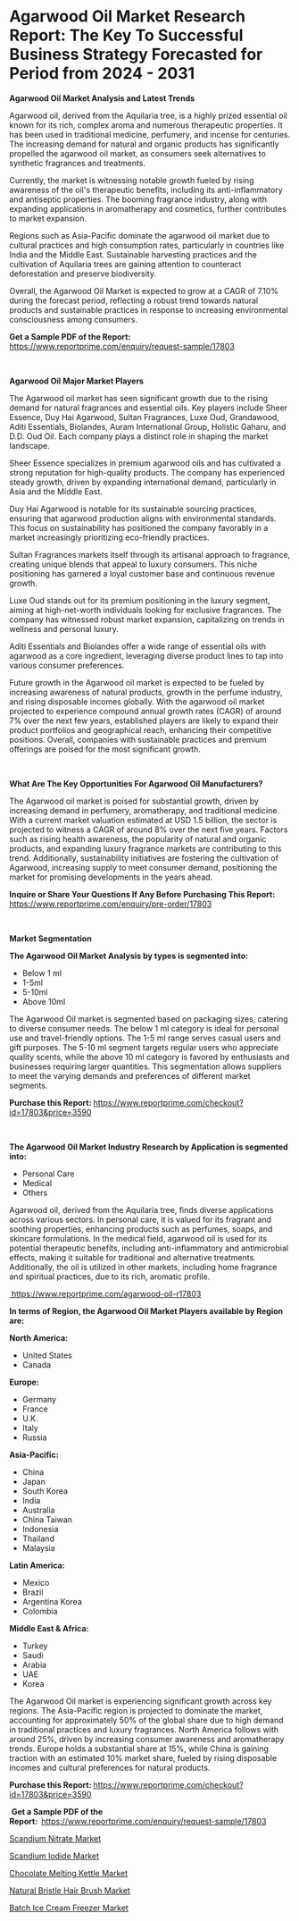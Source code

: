 <p><h1>Agarwood Oil Market Research Report: The Key To Successful Business Strategy Forecasted for Period from 2024 - 2031</h1></p><p><strong>Agarwood Oil Market Analysis and Latest Trends</strong></p>
<p><p>Agarwood oil, derived from the Aquilaria tree, is a highly prized essential oil known for its rich, complex aroma and numerous therapeutic properties. It has been used in traditional medicine, perfumery, and incense for centuries. The increasing demand for natural and organic products has significantly propelled the agarwood oil market, as consumers seek alternatives to synthetic fragrances and treatments. </p><p>Currently, the market is witnessing notable growth fueled by rising awareness of the oil's therapeutic benefits, including its anti-inflammatory and antiseptic properties. The booming fragrance industry, along with expanding applications in aromatherapy and cosmetics, further contributes to market expansion. </p><p>Regions such as Asia-Pacific dominate the agarwood oil market due to cultural practices and high consumption rates, particularly in countries like India and the Middle East. Sustainable harvesting practices and the cultivation of Aquilaria trees are gaining attention to counteract deforestation and preserve biodiversity. </p><p>Overall, the Agarwood Oil Market is expected to grow at a CAGR of 7.10% during the forecast period, reflecting a robust trend towards natural products and sustainable practices in response to increasing environmental consciousness among consumers.</p></p>
<p><strong>Get a Sample PDF of the Report:&nbsp;</strong> <a href="https://www.reportprime.com/enquiry/request-sample/17803?utm_campaign=1105&utm_medium=2&utm_source=Github&utm_content=ia&utm_term=20112024&utm_id=agarwood-oil">https://www.reportprime.com/enquiry/request-sample/17803</a></p>
<p>&nbsp;</p>
<p><strong>Agarwood Oil Major Market Players</strong></p>
<p><p>The Agarwood oil market has seen significant growth due to the rising demand for natural fragrances and essential oils. Key players include Sheer Essence, Duy Hai Agarwood, Sultan Fragrances, Luxe Oud, Grandawood, Aditi Essentials, Biolandes, Auram International Group, Holistic Gaharu, and D.D. Oud Oil. Each company plays a distinct role in shaping the market landscape.</p><p>Sheer Essence specializes in premium agarwood oils and has cultivated a strong reputation for high-quality products. The company has experienced steady growth, driven by expanding international demand, particularly in Asia and the Middle East.</p><p>Duy Hai Agarwood is notable for its sustainable sourcing practices, ensuring that agarwood production aligns with environmental standards. This focus on sustainability has positioned the company favorably in a market increasingly prioritizing eco-friendly practices. </p><p>Sultan Fragrances markets itself through its artisanal approach to fragrance, creating unique blends that appeal to luxury consumers. This niche positioning has garnered a loyal customer base and continuous revenue growth.</p><p>Luxe Oud stands out for its premium positioning in the luxury segment, aiming at high-net-worth individuals looking for exclusive fragrances. The company has witnessed robust market expansion, capitalizing on trends in wellness and personal luxury.</p><p>Aditi Essentials and Biolandes offer a wide range of essential oils with agarwood as a core ingredient, leveraging diverse product lines to tap into various consumer preferences.</p><p>Future growth in the Agarwood oil market is expected to be fueled by increasing awareness of natural products, growth in the perfume industry, and rising disposable incomes globally. With the agarwood oil market projected to experience compound annual growth rates (CAGR) of around 7% over the next few years, established players are likely to expand their product portfolios and geographical reach, enhancing their competitive positions. Overall, companies with sustainable practices and premium offerings are poised for the most significant growth.</p></p>
<p>&nbsp;</p>
<p><strong>What Are The Key Opportunities For Agarwood Oil Manufacturers?</strong></p>
<p><p>The Agarwood oil market is poised for substantial growth, driven by increasing demand in perfumery, aromatherapy, and traditional medicine. With a current market valuation estimated at USD 1.5 billion, the sector is projected to witness a CAGR of around 8% over the next five years. Factors such as rising health awareness, the popularity of natural and organic products, and expanding luxury fragrance markets are contributing to this trend. Additionally, sustainability initiatives are fostering the cultivation of Agarwood, increasing supply to meet consumer demand, positioning the market for promising developments in the years ahead.</p></p>
<p><strong>Inquire or Share Your Questions If Any Before Purchasing This Report:</strong> <a href="https://www.reportprime.com/enquiry/pre-order/17803?utm_campaign=1105&utm_medium=2&utm_source=Github&utm_content=ia&utm_term=20112024&utm_id=agarwood-oil">https://www.reportprime.com/enquiry/pre-order/17803</a></p>
<p>&nbsp;</p>
<p><strong>Market Segmentation</strong></p>
<p><strong>The Agarwood Oil Market Analysis by types is segmented into:</strong></p>
<p><ul><li>Below 1 ml</li><li>1-5ml</li><li>5-10ml</li><li>Above 10ml</li></ul></p>
<p><p>The Agarwood Oil market is segmented based on packaging sizes, catering to diverse consumer needs. The below 1 ml category is ideal for personal use and travel-friendly options. The 1-5 ml range serves casual users and gift purposes. The 5-10 ml segment targets regular users who appreciate quality scents, while the above 10 ml category is favored by enthusiasts and businesses requiring larger quantities. This segmentation allows suppliers to meet the varying demands and preferences of different market segments.</p></p>
<p><strong>Purchase this Report:&nbsp;</strong><a href="https://www.reportprime.com/checkout?id=17803&price=3590&utm_campaign=1105&utm_medium=2&utm_source=Github&utm_content=ia&utm_term=20112024&utm_id=agarwood-oil">https://www.reportprime.com/checkout?id=17803&price=3590</a></p>
<p>&nbsp;</p>
<p><strong>The Agarwood Oil Market Industry Research by Application is segmented into:</strong></p>
<p><ul><li>Personal Care</li><li>Medical</li><li>Others</li></ul></p>
<p><p>Agarwood oil, derived from the Aquilaria tree, finds diverse applications across various sectors. In personal care, it is valued for its fragrant and soothing properties, enhancing products such as perfumes, soaps, and skincare formulations. In the medical field, agarwood oil is used for its potential therapeutic benefits, including anti-inflammatory and antimicrobial effects, making it suitable for traditional and alternative treatments. Additionally, the oil is utilized in other markets, including home fragrance and spiritual practices, due to its rich, aromatic profile.</p></p>
<p><a href="https://www.reportprime.com/agarwood-oil-r17803?utm_campaign=1105&utm_medium=2&utm_source=Github&utm_content=ia&utm_term=20112024&utm_id=agarwood-oil">&nbsp;https://www.reportprime.com/agarwood-oil-r17803</a></p>
<p><strong>In terms of Region, the Agarwood Oil Market Players available by Region are:</strong></p>
<p>
    <p> <strong> North America: </strong>
        <ul>
            <li>United States</li>
            <li>Canada</li>
        </ul>
        </p> 
    <p> <strong> Europe: </strong>
        <ul>
            <li>Germany</li>
            <li>France</li>
            <li>U.K.</li>
            <li>Italy</li>
            <li>Russia</li>
        </ul>
        </p> 
    <p> <strong> Asia-Pacific: </strong>
        <ul>
            <li>China</li>
            <li>Japan</li>
            <li>South Korea</li>
            <li>India</li>
            <li>Australia</li>
            <li>China Taiwan</li>
            <li>Indonesia</li>
            <li>Thailand</li>
            <li>Malaysia</li>
        </ul>
        </p> 
    <p> <strong> Latin America: </strong>
        <ul>
            <li>Mexico</li>
            <li>Brazil</li>
            <li>Argentina Korea</li>
            <li>Colombia</li>
        </ul>
        </p> 
    <p> <strong> Middle East & Africa: </strong>
        <ul>
            <li>Turkey</li>
            <li>Saudi</li>
            <li>Arabia</li>
            <li>UAE</li>
            <li>Korea</li>
        </ul>
    </p>
    </p>
<p><p>The Agarwood Oil market is experiencing significant growth across key regions. The Asia-Pacific region is projected to dominate the market, accounting for approximately 50% of the global share due to high demand in traditional practices and luxury fragrances. North America follows with around 25%, driven by increasing consumer awareness and aromatherapy trends. Europe holds a substantial share at 15%, while China is gaining traction with an estimated 10% market share, fueled by rising disposable incomes and cultural preferences for natural products.</p></p>
<p><strong>Purchase this Report: </strong><a href="https://www.reportprime.com/checkout?id=17803&price=3590&utm_campaign=1105&utm_medium=2&utm_source=Github&utm_content=ia&utm_term=20112024&utm_id=agarwood-oil">https://www.reportprime.com/checkout?id=17803&price=3590</a></p>
<p>&nbsp;<strong>Get a Sample PDF of the Report:&nbsp;&nbsp;</strong><a href="https://www.reportprime.com/enquiry/request-sample/17803?utm_campaign=1105&utm_medium=2&utm_source=Github&utm_content=ia&utm_term=20112024&utm_id=agarwood-oil">https://www.reportprime.com/enquiry/request-sample/17803</a></p>
<p><strong></strong></p>
<p><p><a href="https://issuu.com/reportprime-2/docs/scandium-nitrate-market-size-2030.p_b6155a0c6d6347?utm_campaign=1105&utm_medium=2&utm_source=Github&utm_content=ia&utm_term=20112024&utm_id=agarwood-oil">Scandium Nitrate Market</a></p><p><a href="https://issuu.com/reportprime-2/docs/scandium-iodide-market-size-2030.pp_cd1c86a2a05e5e?utm_campaign=1105&utm_medium=2&utm_source=Github&utm_content=ia&utm_term=20112024&utm_id=agarwood-oil">Scandium Iodide Market</a></p><p><a href="https://www.linkedin.com/pulse/chocolate-melting-kettle-market-transformation-comparative-e6bbc?utm_campaign=1105&utm_medium=2&utm_source=Github&utm_content=ia&utm_term=20112024&utm_id=agarwood-oil">Chocolate Melting Kettle Market</a></p><p><a href="https://github.com/NorbertYates/Market-Research-Report-List-7/blob/main/natural-bristle-hair-brush-market.md?utm_campaign=1105&utm_medium=2&utm_source=Github&utm_content=ia&utm_term=20112024&utm_id=agarwood-oil">Natural Bristle Hair Brush Market</a></p><p><a href="https://www.linkedin.com/pulse/batch-ice-cream-freezer-market-shifts-strategic-analysis-xopqe?utm_campaign=1105&utm_medium=2&utm_source=Github&utm_content=ia&utm_term=20112024&utm_id=agarwood-oil">Batch Ice Cream Freezer Market</a></p></p>